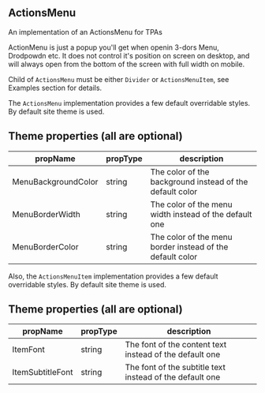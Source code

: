 ## ActionsMenu
An implementation of an ActionsMenu for TPAs

ActionMenu is just a popup you'll get when openin 3-dors Menu, Drodpowdn etc. It does not control it's position on screen on desktop, and will always open from the bottom of the screen with full width on mobile.

Child of `ActionsMenu` must be either `Divider` or `ActionsMenuItem`, see Examples section for details.


The `ActionsMenu` implementation provides a few default overridable styles. By default site theme is used.

## Theme properties (all are optional)
| propName              | propType | description                                                |
|-----------------------|----------|------------------------------------------------------------|
| MenuBackgroundColor   | string   | The color of the background instead of the default color   |
| MenuBorderWidth       | string   | The color of the menu width instead of the default one     |
| MenuBorderColor       | string   | The color of the menu border instead of the default color  |


Also, the `ActionsMenuItem` implementation provides a few default overridable styles. By default site theme is used.

## Theme properties (all are optional)
| propName         | propType | description                                               |
|------------------|----------|-----------------------------------------------------------|
| ItemFont         | string   | The font of the content text instead of the default one   |
| ItemSubtitleFont | string   | The font of the subtitle text instead of the default one  |
